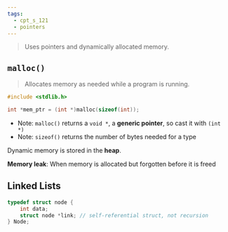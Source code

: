 ```yaml
---
tags:
  - cpt_s_121
  - pointers
---
```


> Uses pointers and dynamically allocated memory.

## `malloc()`

> Allocates memory as needed while a program is running.

```c
#include <stdlib.h>

int *mem_ptr = (int *)malloc(sizeof(int));
```

- Note: `malloc()` returns a `void *`, a **generic pointer**, so cast it with `(int *)`
- Note: `sizeof()` returns the number of bytes needed for a type

Dynamic memory is stored in the **heap**.

**Memory leak**: When memory is allocated but forgotten before it is freed

## Linked Lists

```c
typedef struct node {
	int data;
	struct node *link; // self-referential struct, not recursion
} Node;
```